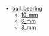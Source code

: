 * [ball_bearing](ball_bearing)
  * [10_mm](ball_bearing/10_mm)
  * [6_mm](ball_bearing/6_mm)
  * [8_mm](ball_bearing/8_mm)
